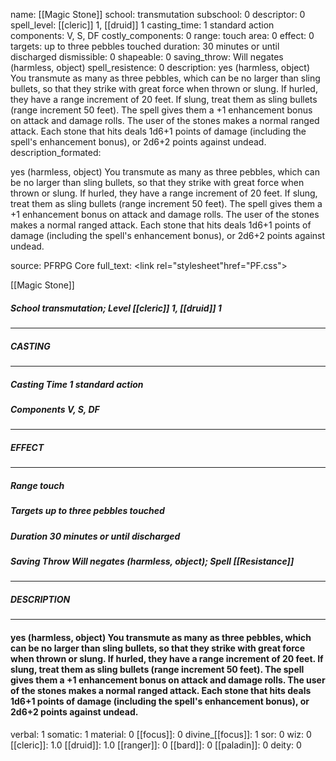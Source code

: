 name: [[Magic Stone]]
school: transmutation
subschool: 0
descriptor: 0
spell_level: [[cleric]] 1, [[druid]] 1
casting_time: 1 standard action
components: V, S, DF
costly_components: 0
range: touch
area: 0
effect: 0
targets: up to three pebbles touched
duration: 30 minutes or until discharged
dismissible: 0
shapeable: 0
saving_throw: Will negates (harmless, object)
spell_resistence: 0
description: yes (harmless, object) You transmute as many as three pebbles, which can be no larger than sling bullets, so that they strike with great force when thrown or slung. If hurled, they have a range increment of 20 feet. If slung, treat them as sling bullets (range increment 50 feet). The spell gives them a +1 enhancement bonus on attack and damage rolls. The user of the stones makes a normal ranged attack. Each stone that hits deals 1d6+1 points of damage (including the spell's enhancement bonus), or 2d6+2 points against undead.
description_formated: <p>yes (harmless, object) You transmute as many as three pebbles, which can be no larger than sling bullets, so that they strike with great force when thrown or slung. If hurled, they have a range increment of 20 feet. If slung, treat them as sling bullets (range increment 50 feet). The spell gives them a +1 enhancement bonus on attack and damage rolls. The user of the stones makes a normal ranged attack. Each stone that hits deals 1d6+1 points of damage (including the spell's enhancement bonus), or 2d6+2 points against undead.</p>
source: PFRPG Core
full_text: <link rel="stylesheet"href="PF.css"><div class="heading"><p class="alignleft">[[Magic Stone]]</p><div style="clear: both;"></div></div><div><h5><b>School </b>transmutation; <b>Level </b>[[cleric]] 1, [[druid]] 1</h5></div><hr/><div><h5><b>CASTING</b></h5></div><hr/><div><h5><b>Casting Time </b>1 standard action</h5><h5><b>Components </b>V, S, DF</h5></div><hr/><div><h5><b>EFFECT</b></h5></div><hr/><div><h5><b>Range </b>touch</h5><h5><b>Targets </b>up to three pebbles touched</h5><h5><b>Duration </b>30 minutes or until discharged</h5><h5><b>Saving Throw </b>Will negates (harmless, object); <b>Spell [[Resistance]] </b></h5></div><hr/><div><h5><b>DESCRIPTION</b></h5></div><hr/><div><h4><p>yes (harmless, object) You transmute as many as three pebbles, which can be no larger than sling bullets, so that they strike with great force when thrown or slung. If hurled, they have a range increment of 20 feet. If slung, treat them as sling bullets (range increment 50 feet). The spell gives them a +1 enhancement bonus on attack and damage rolls. The user of the stones makes a normal ranged attack. Each stone that hits deals 1d6+1 points of damage (including the spell's enhancement bonus), or 2d6+2 points against undead.</p></h4></div>
verbal: 1
somatic: 1
material: 0
[[focus]]: 0
divine_[[focus]]: 1
sor: 0
wiz: 0
[[cleric]]: 1.0
[[druid]]: 1.0
[[ranger]]: 0
[[bard]]: 0
[[paladin]]: 0
deity: 0
